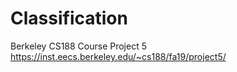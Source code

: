 # Classification
Berkeley CS188 Course Project 5 https://inst.eecs.berkeley.edu/~cs188/fa19/project5/